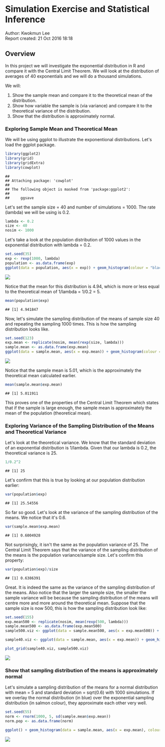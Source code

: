 # Simulation Exercise and Statistical Inference
Author: Kwokmun Lee  
Report created: 21 Oct 2016 18:18

## Overview

In this project we will investigate the exponential distribution in R and compare it with the Central Limit Theorem. We will look at the distribution of averages of 40 exponentials and we will do a thousand simulations.

We will:

1. Show the sample mean and compare it to the theoretical mean of the distribution.
2. Show how variable the sample is (via variance) and compare it to the theoretical variance of the distribution.
3. Show that the distribution is approximately normal.

### Exploring Sample Mean and Theoretical Mean

We will be using ggplot to illustrate the exponentional distributions. Let's load the ggplot package.


```r
library(ggplot2)
library(grid)
library(gridExtra)
library(cowplot)
```

```
## 
## Attaching package: 'cowplot'
## 
## The following object is masked from 'package:ggplot2':
## 
##     ggsave
```

Let's set the sample size = 40 and number of simulations = 1000. The rate (lambda) we will be using is 0.2.


```r
lambda <- 0.2
size <- 40
nosim <- 1000
```

Let's take a look at the population distribution of 1000 values in the exponential distribution with lambda = 0.2.


```r
set.seed(35)
exp <- rexp(1000, lambda)
population <- as.data.frame(exp)
ggplot(data = population, aes(x = exp)) + geom_histogram(colour = "black", fill = "salmon", binwidth = 1) + scale_x_continuous(breaks = 3:8) + geom_vline(aes(xintercept = mean(population$exp)), colour = "#00BA38", linetype = "dashed", size = 2) + ggtitle("Exponential Distrbution") + xlab("exponential distribution values")
```

![](stats_inference_files/figure-html/unnamed-chunk-3-1.png) 

Notice that the mean for this distribution is 4.94, which is more or less equal to the theoretical mean of 1/lambda = 1/0.2 = 5.


```r
mean(population$exp)
```

```
## [1] 4.941847
```

Now, let's simulate the sampling distribution of the means of sample size 40 and repeating the sampling 1000 times. This is how the sampling distribution looks like.


```r
set.seed(123)
exp.mean <- replicate(nosim, mean(rexp(size, lambda)))
sample.mean <- as.data.frame(exp.mean)
ggplot(data = sample.mean, aes(x = exp.mean)) + geom_histogram(colour = "black", fill = "salmon", binwidth = 0.5) + scale_x_continuous(breaks = 3:8) + geom_vline(aes(xintercept = mean(sample.mean$exp)), colour = "#00BA38", linetype = "dashed", size = 2) + ggtitle("Sampling Distrbution of the Means (sample size = 40, var = 0.6)") + xlab("sample mean values")
```

![](stats_inference_files/figure-html/unnamed-chunk-5-1.png) 

Notice that the sample mean is 5.01, which is the approximately the theoretical mean calculated earlier.


```r
mean(sample.mean$exp.mean)
```

```
## [1] 5.011911
```

This proves one of the properties of the Central Limit Theorem which states that if the sample is large enough, the sample mean is approximately the mean of the population (theoretical mean).

### Exploring Variance of the Sampling Distribution of the Means and Theoretical Variance

Let's look at the theoretical variance. We know that the standard deviation of an exponential distribution is 1/lambda. Given that our lambda is 0.2, the theoretical variance is 25.


```r
1/0.2^2
```

```
## [1] 25
```

Let's confirm that this is true by looking at our population distribution earlier:


```r
var(population$exp)
```

```
## [1] 25.54556
```

So far so good. Let's look at the variance of the sampling distribution of the means. We notice that it's 0.6.


```r
var(sample.mean$exp.mean)
```

```
## [1] 0.6004928
```

Not surprisingly, it isn't the same as the population variance of 25. The Central Limit Theorem says that the variance of the sampling distribution of the means is the population variance/sample size. Let's confirm this property:


```r
var(population$exp)/size
```

```
## [1] 0.6386391
```

Great. It is indeed the same as the variance of the sampling distribution of the means. Also notice that the larger the sample size, the smaller the sample variance will be because the sampling distribution of the means will centre more and more around the theoretical mean. Suppose that the sample size is now 500, this is how the sampling distribution look like:


```r
set.seed(155)
exp.mean500 <- replicate(nosim, mean(rexp(500, lambda)))
sample.mean500 <- as.data.frame(exp.mean500)
sample500.viz <- ggplot(data = sample.mean500, aes(x = exp.mean500)) + geom_histogram(colour = "black", fill = "salmon", binwidth = 0.5) + scale_x_continuous(breaks = 3:8) + geom_vline(aes(xintercept = mean(sample.mean500$exp)), colour = "#00BA38", linetype = "dashed", size = 2) + xlab("sample mean values") + ggtitle("size = 500, variance = 0.05")

sample40.viz <- ggplot(data = sample.mean, aes(x = exp.mean)) + geom_histogram(colour = "black", fill = "salmon", binwidth = 0.5) + scale_x_continuous(breaks = 3:8) + geom_vline(aes(xintercept = mean(sample.mean$exp)), colour = "#00BA38", linetype = "dashed", size = 2) + xlab("sample mean values") + ggtitle("size = 40, variance = 0.6")

plot_grid(sample40.viz, sample500.viz)
```

![](stats_inference_files/figure-html/unnamed-chunk-11-1.png) 

### Show that sampling distribution of the means is approximately normal

Let's simulate a sampling distribution of the means for a normal distribution with mean = 5 and standard deviation = sqrt(0.6) with 1000 simulations. If we overlay the normal distribution (in blue) over the exponential sampling distribution (in salmon colour), they approximate each other very well.


```r
set.seed(55)
norm <- rnorm(1000, 5, sd(sample.mean$exp.mean))
norm.pop <- as.data.frame(norm)

ggplot() + geom_histogram(data = sample.mean, aes(x = exp.mean), colour = "black", fill = "salmon", binwidth = 0.5) + scale_x_continuous(breaks = 3:8) + xlab("sample mean values (salmon) and normal distribution (blue)") + ggtitle("Comparison between sampling distribution and normal distribution") + geom_histogram(data = norm.pop, aes(x = norm), fill = "#00B0F6", binwidth = 0.5, alpha = 0.5)
```

![](stats_inference_files/figure-html/unnamed-chunk-12-1.png) 
